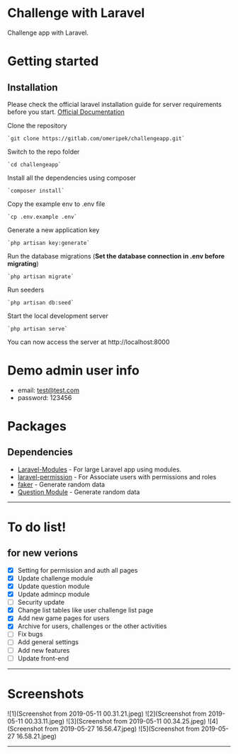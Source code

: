 # Challenge with Laravel

Challenge app with Laravel. 

# Getting started

## Installation

Please check the official laravel installation guide for server requirements before you start. [Official Documentation](https://laravel.com/docs/5.8/installation#installation)


Clone the repository

    `git clone https://gitlab.com/omeripek/challengeapp.git`

Switch to the repo folder

    `cd challengeapp`

Install all the dependencies using composer

    `composer install`

Copy the example env to .env file

    `cp .env.example .env`

Generate a new application key

    `php artisan key:generate`

Run the database migrations (**Set the database connection in .env before migrating**)

    `php artisan migrate`

Run seeders

    `php artisan db:seed`

Start the local development server

    `php artisan serve`


You can now access the server at http://localhost:8000


# Demo admin user info

- email: test@test.com
- password: 123456


# Packages

## Dependencies

- [Laravel-Modules](https://github.com/nWidart/laravel-modules) - For large Laravel app using modules.
- [laravel-permission](https://github.com/spatie/laravel-permission) - For Associate users with permissions and roles
- [faker](https://github.com/fzaninotto/Faker) - Generate random data
- [Question Module](https://github.com/omeripek/question) - Generate random data

----------
 
# To do list!

## for new verions

- [x] Setting for permission and auth all pages
- [x] Update challenge module
- [x] Update question module
- [x] Update admincp module
- [ ] Security update
- [x] Change list tables like user challenge list page
- [x] Add new game pages for users 
- [x] Archive for users, challenges or the other activities
- [ ] Fix bugs
- [ ] Add general settings
- [ ] Add new features
- [ ] Update front-end

----------
 
# Screenshots
 
![1](Screenshot from 2019-05-11 00.31.21.jpeg)
![2](Screenshot from 2019-05-11 00.33.11.jpeg)
![3](Screenshot from 2019-05-11 00.34.25.jpeg)
![4](Screenshot from 2019-05-27 16.56.47.jpeg)
![5](Screenshot from 2019-05-27 16.58.21.jpeg)

----------